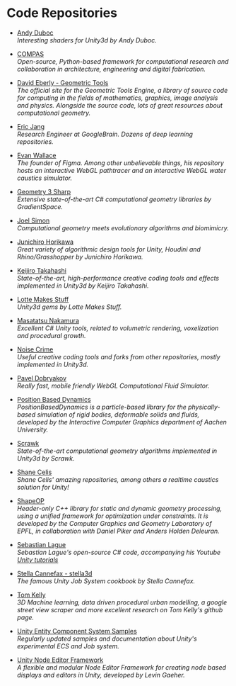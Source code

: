 Code Repositories
======
* [Andy Duboc](https://github.com/andydbc)
_</br> Interesting shaders for Unity3d by Andy Duboc._

* [COMPAS](https://github.com/compas-dev/compas) 
_</br> Open-source, Python-based framework for computational research and collaboration in architecture, engineering and digital fabrication._

* [David Eberly - Geometric Tools](https://www.geometrictools.com/index.html)
_</br> The official site for the Geometric Tools Engine, a library of source code for computing in the fields of mathematics, graphics, image analysis and physics. Alongside the source code, lots of great resources about computational geometry._

* [Eric Jang](https://github.com/ericjang)
_</br> Research Engineer at GoogleBrain. Dozens of deep learning repositories._

* [Evan Wallace](https://github.com/evanw?tab=repositories)
<br/> _The founder of Figma. Among other unbelievable things, his repository hosts an interactive WebGL pathtracer and an interactive WebGL water caustics simulator._

* [Geometry 3 Sharp](https://github.com/gradientspace/geometry3Sharp)
_</br> Extensive state-of-the-art C# computational geometry libraries by GradientSpace._

* [Joel Simon](https://github.com/joel-simon)
_</br> Computational geometry meets evolutionary algorithms and biomimicry._

* [Junichiro Horikawa](https://github.com/jhorikawa)
_</br> Great variety of algorithmic design tools for Unity, Houdini and Rhino/Grasshopper by Junichiro Horikawa._

* [Keijiro Takahashi](https://github.com/keijiro)
_</br> State-of-the-art, high-performance creative coding tools and effects implemented in Unity3d by Keijiro Takahashi._

* [Lotte Makes Stuff](https://github.com/LotteMakesStuff)
_</br> Unity3d gems by Lotte Makes Stuff._

* [Masatatsu Nakamura](https://github.com/mattatz)
<br/> _Excellent C# Unity tools, related to volumetric rendering, voxelization and procedural growth._

* [Noise Crime](https://github.com/noisecrime)
_</br> Useful creative coding tools and forks from other repositories, mostly implemented in Unity3d._

* [Pavel Dobryakov](https://github.com/PavelDoGreat)
_</br> Really fast, mobile friendly WebGL Computational Fluid Simulator._

* [Position Based Dynamics](https://github.com/InteractiveComputerGraphics/PositionBasedDynamics)<br/>
_PositionBasedDynamics is a particle-based library for the physically-based simulation of rigid bodies, deformable solids and fluids, developed by the Interactive Computer Graphics department of Aachen University._

* [Scrawk](https://github.com/Scrawk)
_</br> State-of-the-art computational geometry algorithms implemented in Unity3d by Scrawk._

* [Shane Celis](https://github.com/shanecelis?tab=repositories)
<br/> _Shane Celis' amazing repositories, among others a realtime caustics solution for Unity!_

* [ShapeOP](https://www.shapeop.org/index.php)
_</br> Header-only C++ library for static and dynamic geometry processing, using a unified framework for optimization under constraints. It is developed by the Computer Graphics and Geometry Laboratory of EPFL, in collaboration with Daniel Piker and Anders Holden Deleuran._

* [Sebastian Lague](https://github.com/SebLague)<br/>
_Sebastian Lague's open-source C# code, accompanying his Youtube [Unity tutorials](https://www.youtube.com/user/Cercopithecan)_

* [Stella Cannefax - stella3d](https://github.com/stella3d)
_</br> The famous Unity Job System cookbook by Stella Cannefax._

* [Tom Kelly](https://github.com/twak?tab=repositories)
<br/> _3D Machine learning, data driven procedural urban modelling, a google street view scraper and more excellent research on Tom Kelly's github page._

* [Unity Entity Component System Samples](https://github.com/Unity-Technologies/EntityComponentSystemSamples)
_</br> Regularly updated samples and documentation about Unity's experimental ECS and Job system._

* [Unity Node Editor Framework](https://github.com/Seneral/Node_Editor_Framework)<br/>
_A flexible and modular Node Editor Framework for creating node based displays and editors in Unity, developed by Levin Gaeher._
